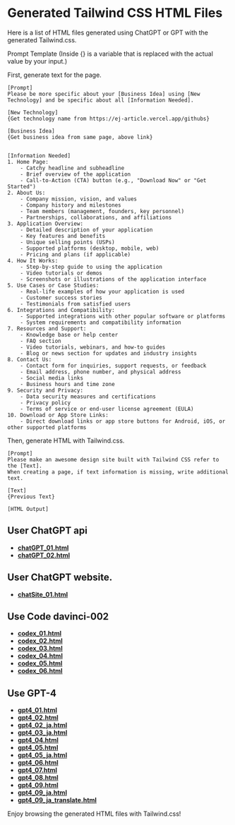 # **Generated Tailwind CSS HTML Files**

Here is a list of HTML files generated using ChatGPT or GPT with the generated Tailwind.css.

Prompt Template (Inside {} is a variable that is replaced with the actual value by your input.)

First, generate text for the page.
```
[Prompt]
Please be more specific about your [Business Idea] using [New Technology] and be specific about all [Information Needed].

[New Technology]
{Get technology name from https://ej-article.vercel.app/githubs}

[Business Idea]
{Get business idea from same page, above link}


[Information Needed]
1. Home Page:
    - Catchy headline and subheadline
    - Brief overview of the application
    - Call-to-Action (CTA) button (e.g., "Download Now" or "Get Started")
2. About Us:
    - Company mission, vision, and values
    - Company history and milestones
    - Team members (management, founders, key personnel)
    - Partnerships, collaborations, and affiliations
3. Application Overview:
    - Detailed description of your application
    - Key features and benefits
    - Unique selling points (USPs)
    - Supported platforms (desktop, mobile, web)
    - Pricing and plans (if applicable)
4. How It Works:
    - Step-by-step guide to using the application
    - Video tutorials or demos
    - Screenshots or illustrations of the application interface
5. Use Cases or Case Studies:
    - Real-life examples of how your application is used
    - Customer success stories
    - Testimonials from satisfied users
6. Integrations and Compatibility:
    - Supported integrations with other popular software or platforms
    - System requirements and compatibility information
7. Resources and Support:
    - Knowledge base or help center
    - FAQ section
    - Video tutorials, webinars, and how-to guides
    - Blog or news section for updates and industry insights
8. Contact Us:
    - Contact form for inquiries, support requests, or feedback
    - Email address, phone number, and physical address
    - Social media links
    - Business hours and time zone
9. Security and Privacy:
    - Data security measures and certifications
    - Privacy policy
    - Terms of service or end-user license agreement (EULA)
10. Download or App Store Links:
    - Direct download links or app store buttons for Android, iOS, or other supported platforms
```

Then, generate HTML with Tailwind.css.
```
[Prompt]
Please make an awesome design site built with Tailwind CSS refer to the [Text].
When creating a page, if text information is missing, write additional text.

[Text]
{Previous Text}

[HTML Output]
```

## User ChatGPT api
- **[chatGPT_01.html](https://masaishi.github.io/generateTailwindCSSbyGPT/chatGPT_01.html)**
- **[chatGPT_02.html](https://masaishi.github.io/generateTailwindCSSbyGPT/chatGPT_02.html)**

## User ChatGPT website.
- **[chatSite_01.html](https://masaishi.github.io/generateTailwindCSSbyGPT/chatSite_01.html)**

## Use Code davinci-002 
- **[codex_01.html](https://masaishi.github.io/generateTailwindCSSbyGPT/codex_01.html)**
- **[codex_02.html](https://masaishi.github.io/generateTailwindCSSbyGPT/codex_02.html)**
- **[codex_03.html](https://masaishi.github.io/generateTailwindCSSbyGPT/codex_03.html)**
- **[codex_04.html](https://masaishi.github.io/generateTailwindCSSbyGPT/codex_04.html)**
- **[codex_05.html](https://masaishi.github.io/generateTailwindCSSbyGPT/codex_05.html)**
- **[codex_06.html](https://masaishi.github.io/generateTailwindCSSbyGPT/codex_06.html)**

## Use GPT-4
- **[gpt4_01.html](https://masaishi.github.io/generateTailwindCSSbyGPT/gpt4_01.html)**
- **[gpt4_02.html](https://masaishi.github.io/generateTailwindCSSbyGPT/gpt4_02.html)**
- **[gpt4_02_ja.html](https://masaishi.github.io/generateTailwindCSSbyGPT/gpt4_02_ja.html)**
- **[gpt4_03_ja.html](https://masaishi.github.io/generateTailwindCSSbyGPT/gpt4_03_ja.html)**
- **[gpt4_04.html](https://masaishi.github.io/generateTailwindCSSbyGPT/gpt4_04.html)**
- **[gpt4_05.html](https://masaishi.github.io/generateTailwindCSSbyGPT/gpt4_05.html)**
- **[gpt4_05_ja.html](https://masaishi.github.io/generateTailwindCSSbyGPT/gpt4_05_ja.html)**
- **[gpt4_06.html](https://masaishi.github.io/generateTailwindCSSbyGPT/gpt4_06.html)**
- **[gpt4_07.html](https://masaishi.github.io/generateTailwindCSSbyGPT/gpt4_07.html)**
- **[gpt4_08.html](https://masaishi.github.io/generateTailwindCSSbyGPT/gpt4_08.html)**
- **[gpt4_09.html](https://masaishi.github.io/generateTailwindCSSbyGPT/gpt4_09.html)**
- **[gpt4_09_ja.html](https://masaishi.github.io/generateTailwindCSSbyGPT/gpt4_09_ja.html)**
- **[gpt4_09_ja_translate.html](https://masaishi.github.io/generateTailwindCSSbyGPT/gpt4_09_ja_translate.html)**

Enjoy browsing the generated HTML files with Tailwind.css!